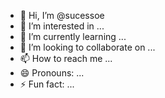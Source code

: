 - 👋 Hi, I’m @sucessoe
- 👀 I’m interested in ...
- 🌱 I’m currently learning ...
- 💞️ I’m looking to collaborate on ...
- 📫 How to reach me ...
- 😄 Pronouns: ...
- ⚡ Fun fact: ...

<!---
sucessoe/sucessoe is a ✨ special ✨ repository because its `README.md` (this file) appears on your GitHub profile.
You can click the Preview link to take a look at your changes.
--->
